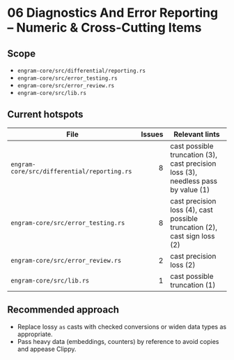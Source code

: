 # 06 Diagnostics And Error Reporting – Numeric & Cross-Cutting Items

## Scope
- `engram-core/src/differential/reporting.rs`
- `engram-core/src/error_testing.rs`
- `engram-core/src/error_review.rs`
- `engram-core/src/lib.rs`

## Current hotspots
| File | Issues | Relevant lints |
| --- | ---: | --- |
| `engram-core/src/differential/reporting.rs` | 8 | cast possible truncation (3), cast precision loss (3), needless pass by value (1) |
| `engram-core/src/error_testing.rs` | 8 | cast precision loss (4), cast possible truncation (2), cast sign loss (2) |
| `engram-core/src/error_review.rs` | 2 | cast precision loss (2) |
| `engram-core/src/lib.rs` | 1 | cast possible truncation (1) |

## Recommended approach
- Replace lossy `as` casts with checked conversions or widen data types as appropriate.
- Pass heavy data (embeddings, counters) by reference to avoid copies and appease Clippy.
